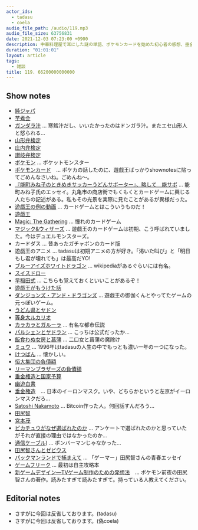 ```yaml
---
actor_ids:
  - tadasu
  - coela
audio_file_path: /audio/119.mp3
audio_file_size: 63756831
date: 2021-12-03 07:23:00 +0900
description: 中華料理屋で耳にした謎の単語、ポケモンカードを始めた初心者の感想、垂金権造という男について話しました。
duration: "01:01:01"
layout: article
tags:
  - 雑談
title: 119. 66200000000000
---
```


## Show notes

- [純ジャパ](https://ja.wikipedia.org/wiki/%E7%B4%94%E3%82%B8%E3%83%A3%E3%83%91)
- [芋煮会](https://ja.wikipedia.org/wiki/%E8%8A%8B%E7%85%AE%E4%BC%9A)
- [ガンダラ汁](https://ja.wikipedia.org/wiki/%E3%81%A9%E3%82%93%E3%81%8C%E3%82%89%E6%B1%81) ... 寒鱈汁だし、いいたかったのはドンガラ汁。またエセ山形人と怒られる…
- [山形弁検定](https://kentei.cc/k/4005)
- [庄内弁検定](https://kentei.cc/k/1554343)
- [讃岐弁検定](https://quiz-maker.site/quiz/play/7Oz43G20200125163259)
- [ポケモン](https://www.pokemon.co.jp/) ... ポケットモンスター
- [ポケモンカード](https://www.pokemon-card.com/)　... ポケカの話したのに、遊戯王ばっかりshownotesに貼ってごめんなさいね。ごめんね〜。
- [『能町みね子のときめきサッカーうどんサポーター』、略して　能サポ](https://www.amazon.co.jp/dp/B06XW8G9N6/?tag=researchatf04-22) ... 能町みね子氏のエッセイ。丸亀市の商店街でもくもくとカードゲームに興じる人たちの記述がある。私もその光景を実際に見たことがあるが異様だった。
- [遊戯王の例の動画](https://www.youtube.com/watch?v=MYukvudjzsA&ab_channel=multi) ... カードゲームとはこういうものだ！
- [遊戯王](https://www.yugioh-card.com/japan/)
- [Magic: The Gathering](https://mtg-jp.com/) ... 憧れのカードゲーム
- [マジック&ウィザーズ](https://dic.pixiv.net/a/%E3%83%9E%E3%82%B8%E3%83%83%E3%82%AF%26%E3%82%A6%E3%82%A3%E3%82%B6%E3%83%BC%E3%82%BA) ... 遊戯王のカードゲームは初期、こう呼ばれていました。今はデュエルモンスターズ。
- カードダス ... 昔あったガチャポンのカード版
- 遊戯王のアニメ ... tadasuは初期アニメの方が好き。「渇いた叫び」と「明日もし君が壊れても」は最高だYO!
- [ブルーアイズホワイトドラゴン](https://ja.wikipedia.org/wiki/%E9%9D%92%E7%9C%BC%E3%81%AE%E7%99%BD%E9%BE%8D) ... wikipediaがあるぐらいには有名。
- [スイスドロー](https://ja.wikipedia.org/wiki/%E3%82%B9%E3%82%A4%E3%82%B9%E5%BC%8F%E3%83%88%E3%83%BC%E3%83%8A%E3%83%A1%E3%83%B3%E3%83%88)
- [早稲田式](https://post.gamer2.jp/wasedasiki/) ... こちらも覚えておくといいことがあるぞ！
- [遊戯王がもうけた話](https://srad.jp/story/21/02/01/0336212/)
- [ダンジョンズ・アンド・ドラゴンズ](http://hobbyjapan.co.jp/dd/) ... 遊戯王の御伽くんとやってたゲームの元っぽいゲーム。
- [うどん県とヤドン](https://yadon.my-kagawa.jp/)
- [等身大ルカリオ](https://www.pokemoncenter-online.com/?p_cd=4521329371924)
- [カラカラとガルーラ](https://pokemon-toshidensetsu.net/karakara-garura/) ... 有名な都市伝説
- [パルシェンとヤドラン](https://pokemonchronicle.com/slowbro-slowking-shellder/) ... こっちは公式だったか...
- [飯食わぬ女房と菖蒲](https://ja.wikipedia.org/wiki/%E9%A3%9F%E3%82%8F%E3%81%9A%E5%A5%B3%E6%88%BF) ... 二口女と菖蒲の魔除け
- [ミュウ](https://zukan.pokemon.co.jp/detail/151) ... 1996年はtadasuの人生の中でもっとも濃い一年の一つになった。
- [けつばん](https://wiki.xn--rckteqa2e.com/wiki/%E3%81%91%E3%81%A4%E3%81%B0%E3%82%93) ... 懐かしい。
- [恒大集団の負債額](https://www.news24.jp/articles/2021/09/22/10943352.html)
- [リーマンブラザーズの負債額](http://www.asahi.com/special/08017/TKY200809160009.html)
- [垂金権造と国家予算](https://taokasu.com/48104/)
- [幽遊白書](https://www.amazon.co.jp/dp/B00KCC0YKC/?tag=researchatf04-22)
- [垂金権造](https://dic.pixiv.net/a/%E5%9E%82%E9%87%91%E6%A8%A9%E9%80%A0)　… 日本のイーロンマスク。いや、どちらかというと左京がイーロンマスクだろ...
- [Satoshi Nakamoto](https://en.wikipedia.org/wiki/Satoshi_Nakamoto) ... Bitcoin作った人。何回話すんだろう...
- [田尻智](https://ja.wikipedia.org/wiki/%E7%94%B0%E5%B0%BB%E6%99%BA)
- [宮本茂](https://ja.wikipedia.org/wiki/%E5%AE%AE%E6%9C%AC%E8%8C%82)
- [ピカチュウがなぜ選ばれたのか](https://ja.wikipedia.org/wiki/%E3%83%94%E3%82%AB%E3%83%81%E3%83%A5%E3%82%A6_(%E3%82%B5%E3%83%88%E3%82%B7%E3%81%AE%E3%83%9D%E3%82%B1%E3%83%A2%E3%83%B3)) ... アンケートで選ばれたのかと思っていたがそれが直接の理由ではなかったのか...
- [通信ケーブル](https://ja.wikipedia.org/wiki/%E9%80%9A%E4%BF%A1%E3%82%B1%E3%83%BC%E3%83%96%E3%83%AB_(%E3%82%B2%E3%83%BC%E3%83%A0%E3%83%9C%E3%83%BC%E3%82%A4))) … ボンバーマンじゃなかった… 
- [田尻智さんとゼビウス](https://news.denfaminicogamer.jp/projectbook/xevious)
- [パックマンランドで捕まえて](https://www.amazon.co.jp/dp/4757710046/?tag=researchatf04-22) ... 「ゲーマー」田尻智さんの青春エッセイ
- [ゲームフリーク](https://ja.wikipedia.org/wiki/%E7%94%B0%E5%B0%BB%E6%99%BA#%E3%82%B2%E3%83%BC%E3%83%A0%E3%83%95%E3%83%AA%E3%83%BC%E3%82%AF%E5%89%B5%E5%88%8A) ... 最初は自主攻略本
- [新ゲームデザイン―TVゲーム制作のための発想法](https://www.amazon.co.jp/dp/4870258587/?tag=researchatf04-22)　... ポケモン前夜の田尻智さんの著作。読みたすぎて読みたすぎて。持っている人教えてください。

## Editorial notes
- さすがに今回は反省しております。(tadasu)
- さすがに今回は反省しております。(偽coela)


